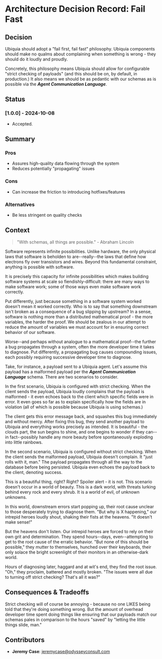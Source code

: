 # Architecture Decision Record: Fail Fast

## Decision
Ubiquia should adopt a "fail first, fail fast" philosophy. Ubiquia components should make no qualms about complaining when something is wrong - they should do it loudly and proudly.

Concretely, this philosophy means Ubiquia should allow for configurable "strict checking of payloads" (and this should be on, by default, in production.) It also means we should be as pedantic with our schemas as is possible via the ***Agent Communication Language***.

## Status 

### [1.0.0] - 2024-10-08
- Accepted.

## Summary 

### Pros
- Assures high-quality data flowing through the system
- Reduces potentially "propagating" issues

### Cons
- Can increase the friction to introducing hotfixes/features

### Alternatives
- Be less stringent on quality checks

## Context

> "With schemas, all things are possible." - Abraham Lincoln

Software represents infinite possibilities. Unlike hardware, the only physical laws that software is beholden to are--really--the laws that define how electrons fly over transistors and wires. Beyond this fundamental constraint, anything is possible with software.

It is precisely this capacity for infinite possibilities which makes building software systems at scale so fiendishly-difficult: there are many ways to make software work; some of those ways even make software work correctly.

Put differently, just because something in a software system worked doesn't mean it worked correctly. Who is to say that something downstream isn't broken as a consequence of a bug slipping by upstream? In a sense, software is nothing more than a distributed mathematical proof - the more variables, the harder the proof. We should be zealous in our attempt to reduce the amount of variables we must account for in ensuring correct behavior of our software.

Worse--and perhaps without analogue to a mathematical proof--the further a bug propagates through a system, often the more developer time it takes to diagnose. Put differently, a propagating bug causes compounding issues, each possibly requiring successive developer time to diagnose.

Take, for instance, a payload sent to a Ubiquia agent. Let's assume this payload has a malformed payload per the ***Agent Communication Language*** schema. There are two scenarios to consider.

In the first scenario, Ubiquia is configured with strict checking. When the client sends the payload, Ubiquia loudly complains that the payload is malformed - it even echoes back to the client which specific fields were in error. It even goes so far as to explain specifically how the fields are in violation (all of which is possible because Ubiquia is using schemas.)

The client gets this error message back, and squashes this bug immediately and without mercy. After fixing this bug, they send another payload to Ubiquia and everything works precisely as intended. It is beautiful - the clouds part, the sun begins to shine, and one begins to wonder if they can--in fact--possibly handle any more beauty before spontaneously exploding into little rainbows.

In the second scenario, Ubiquia is configured without strict checking. When the client sends the malformed payload, Ubiquia doesn't complain. It "just rolls with it, man." The payload propagates through all the way to the database before being persisted. Ubiquia even echoes the payload back to the client, denoting success.

This is a beautiful thing, right? Right? Spoiler alert - it is not. This scenario doesn't occur in a world of beauty. This is a dark world, with threats lurking behind every rock and every shrub. It is a world of evil, of unknown unknowns.

In this world, downstream errors start popping up, their root cause unclear to those desperately trying to diagnose them. "But why is X happening," our intrepid heroes loudly shout, shaking their fists at the heavens. "It doesn't make sense!"

But the heavens don't listen. Our intrepid heroes are forced to rely on their own grit and determination. They spend hours--days, even--attempting to get to the root cause of the erratic behavior. "But none of this should be possible," they mutter to themselves, hunched over their keyboards, their only solace the bright screenlight of their monitors in an otherwise-dark world.

Hours of diagnosing later, haggard and at wit's end, they find the root issue. "Oh," they proclaim, battered and mostly broken. "The issues were all due to turning off strict checking? That's all it was?"

## Consequences & Tradeoffs
Strict checking will of course be annoying - because no one LIKES being told that they're doing something wrong. But the amount of overhead developer time spent doing things like ensuring that our payloads match our schemas pales in comparison to the hours "saved" by "letting the little things slide, man."


## Contributors
- **Jeremy Case**: jeremycase@odysseyconsult.com